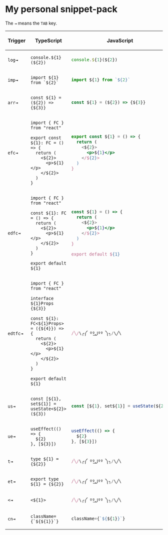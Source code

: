 <h1>My personal snippet-pack</h1>

The `⇥` means the `TAB` key.

<table>
<thead>
<tr>
  <th>

**Trigger**

  </th>

  <th>
  
  **TypeScript**

  </th>
  
  
  <th>

**JavaScript**

  </th>

</tr>

</thead>


<tr>
  <td><code>log⇥</code></td>

  <td>   
  
```tsx
console.${1}(${2})
```

  </td>

  <td>

```jsx
console.${1}(${2})
```
  
  </td>

</tr>
</tr>





<tr>
  <td><code>imp⇥</code></td>

  <td>   
  
```tsx
import ${1} from `${2}`
```

  </td>

  <td>

```jsx
import ${1} from `${2}`
```
  
  </td>

</tr>
</tr>





<tr>
  <td><code>arr⇥</code></td>

  <td>   
  
```tsx
const ${1} = (${2}) => {${3}}
```

  </td>

  <td>

```jsx
const ${1} = (${2}) => {${3}}
```
  
  </td>

</tr>
</tr>



<tr>
  <td><code>efc⇥</code></td>
  <td>

```tsx
import { FC } from "react"

export const ${1}: FC = () => {
  return (
    <${2}>
      <p>${1}</p>
    </${2}>
  )
}
```

  </td>
  <td>

```jsx
export const ${1} = () => {
  return (
    <${2}>
      <p>${1}</p>
    </${2}>
  )
}
```

  </td>
</tr>




<tr>
  <td><code>edfc⇥</code></td>
  <td>

```tsx
import { FC } from "react"

const ${1}: FC = () => {
  return (
    <${2}>
      <p>${1}</p>
    </${2}>
  )
}

export default ${1}
```

  </td>
  <td>

```jsx
const ${1} = () => {
  return (
    <${2}>
      <p>${1}</p>
    </${2}>
  )
}

export default ${1}
```

  </td>
</tr>




<tr>
  <td><code>edtfc⇥</code></td>
  <td>

```tsx
import { FC } from "react"

interface ${1}Props {${3}}

const ${1}: FC<${1}Props> = ({${4}}) => {
  return (
    <${2}>
      <p>${1}</p>
    </${2}>
  )
}

export default ${1}
```

  </td>
  <td>

```jsx
/╲/\╭༼ ººل͟ºº ༽╮/\╱\
```

  </td>
</tr>



<tr>
  <td><code>us⇥</code></td>
  <td>

```tsx
const [${1}, set${1}] = useState<${2}>(${3})
```

  </td>
  <td>


```jsx
const [${1}, set${1}] = useState(${2})
```

  </td>
</tr>



<tr>
  <td><code>ue⇥</code></td>
  <td>

```tsx
useEffect(() => {
  ${2}
}, [${3}])
```

  </td>
  <td>

```jsx
useEffect(() => {
  ${2}
}, [${3}])
```

  </td>
</tr>



<tr>
  <td><code>t⇥</code></td>
  <td>

```tsx
type ${1} = {${2}}
```

  </td>
  <td>

```jsx
/╲/\╭༼ ººل͟ºº ༽╮/\╱\
```

  </td>
</tr>



<tr>
  <td><code>et⇥</code></td>
  <td>

```tsx
export type ${1} = {${2}}
```

  </td>
  <td>

```jsx
/╲/\╭༼ ººل͟ºº ༽╮/\╱\
```

  </td>
</tr>



<tr>
  <td><code><⇥</code></td>
  <td>

```tsx
<${1}>
```

  </td>
  <td>

```jsx
/╲/\╭༼ ººل͟ºº ༽╮/\╱\
```

  </td>
</tr>



<tr>
  <td><code>cn⇥</code></td>
  <td>

```tsx
className={`${${1}}`}
```

  </td>
  <td>

```jsx
className={`${${1}}`}
```

  </td>
</tr>